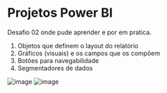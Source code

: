 # Projetos Power BI


 Desafio 02 onde pude aprender e por em  pratica.
 1. Objetos que definem o layout do relatório
 2. Gráficos (visuais) e os campos que os compõem
 3. Botões para navegabilidade
 4. Segmentadores de dados 


![image](https://github.com/user-attachments/assets/031986f1-8d2d-4c53-96ea-c6c8be7c1567)
![image](https://github.com/user-attachments/assets/a891bd2f-2cab-4b78-9c38-bf29a7175bdd)
